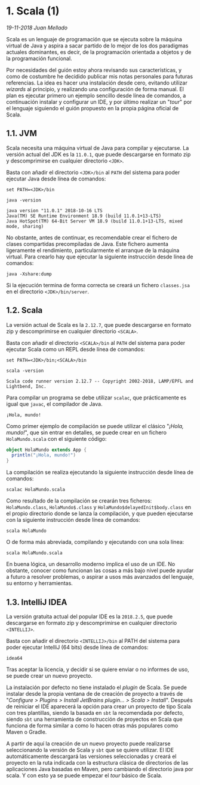 # 1. Scala (1)

_19-11-2018_ _Juan Mellado_

Scala es un lenguaje de programación que se ejecuta sobre la máquina virtual de Java y aspira a sacar partido de lo mejor de los dos paradigmas actuales dominantes, es decir, de la programación orientada a objetos y de la programación funcional.

Por necesidades del guión estoy ahora revisando sus características, y como de costumbre he decidido publicar mis notas personales para futuras referencias. La idea es hacer una instalación desde cero, evitando utilizar _wizards_ al principio, y realizando una configuración de forma manual. El plan es ejecutar primero un ejemplo sencillo desde línea de comandos, a continuación instalar y configurar un IDE, y por último realizar un "_tour_" por el lenguaje siguiendo el guión propuesto en la propia página oficial de Scala.

## 1.1. JVM

Scala necesita una máquina virtual de Java para compilar y ejecutarse. La versión actual del JDK es la ```11.0.1```, que puede descargarse en formato zip y descomprimirse en cualquier directorio ```<JDK>```.

Basta con añadir el directorio ```<JDK>/bin``` al ```PATH``` del sistema para poder ejecutar Java desde línea de comandos:

```text
set PATH=<JDK>/bin

java -version

java version "11.0.1" 2018-10-16 LTS
Java(TM) SE Runtime Environment 18.9 (build 11.0.1+13-LTS)
Java HotSpot(TM) 64-Bit Server VM 18.9 (build 11.0.1+13-LTS, mixed mode, sharing)
```

No obstante, antes de continuar, es recomendable crear el fichero de clases compartidas precompiladas de Java. Este fichero aumenta ligeramente el rendimiento, particularmente el arranque de la máquina virtual. Para crearlo hay que ejecutar la siguiente instrucción desde línea de comandos:

```text
java -Xshare:dump
```

Si la ejecución termina de forma correcta se creará un fichero ```classes.jsa``` en el directorio ```<JDK>/bin/server```.

## 1.2. Scala

La versión actual de Scala es la ```2.12.7```, que puede descargarse en formato zip y descomprimirse en cualquier directorio ```<SCALA>```.

Basta con añadir el directorio ```<SCALA>/bin``` al ```PATH``` del sistema para poder ejecutar Scala como un REPL desde línea de comandos:

```text
set PATH=<JDK>/bin;<SCALA>/bin

scala -version

Scala code runner version 2.12.7 -- Copyright 2002-2018, LAMP/EPFL and Lightbend, Inc.
```

Para compilar un programa se debe utilizar ```scalac```, que prácticamente es igual que ```javac```, el compilador de Java.

```text
¡Hola, mundo!
```

Como primer ejemplo de compilación se puede utilizar el clásico "_¡Hola, mundo!_", que sin entrar en detalles, se puede crear en un fichero ```HolaMundo.scala``` con el siguiente código:

```scala
object HolaMundo extends App {
  println("¡Hola, mundo!")
}
```

La compilación se realiza ejecutando la siguiente instrucción desde línea de comandos:

```text
scalac HolaMundo.scala
```

Como resultado de la compilación se crearán tres ficheros: ```HolaMundo.class```,  ```HolaMundo$.class``` y ```HolaMundo$delayedInit$body.class``` en el propio directorio donde se lanza la compilación, y que pueden ejecutarse con la siguiente instrucción desde línea de comandos:

```text
scala HolaMundo
```

O de forma más abreviada, compilando y ejecutando con una sola línea:

```text
scala HolaMundo.scala
```

En buena lógica, un desarrollo moderno implica el uso de un IDE. No obstante, conocer como funcionan las cosas a más bajo nivel puede ayudar a futuro a resolver problemas, o aspirar a usos más avanzados del lenguaje, su entorno y herramientas.

## 1.3. IntelliJ IDEA

La versión gratuita actual del popular IDE es la ```2018.2.5```, que puede descargarse en formato zip y descomprimirse en cualquier directorio ```<INTELLIJ>```.

Basta con añadir el directorio ```<INTELLIJ>/bin``` al PATH del sistema para poder ejecutar IntelliJ (64 bits) desde línea de comandos:

```text
idea64
```

Tras aceptar la licencia, y decidir si se quiere enviar o no informes de uso, se puede crear un nuevo proyecto.

La instalación por defecto no tiene instalado el _plugin_ de Scala. Se puede instalar desde la propia ventana de de creación de proyecto a través de "_Configure > Plugins > Install JetBrains plugin... > Scala > Install_". Después de reiniciar el IDE aparecerá la opción para crear un proyecto de tipo Scala con tres plantillas, siendo la basada en ```sbt``` la recomendada por defecto, siendo ```sbt``` una herramienta de construcción de proyectos en Scala que funciona de forma similar a como lo hacen otras más populares como Maven o Gradle.

A partir de aquí la creación de un nuevo proyecto puede realizarse seleccionando la versión de Scala y ```sbt``` que se quiere utilizar. El IDE automáticamente descargará las versiones seleccionadas y creará el proyecto en la ruta indicada con la estructura clásica de directorios de las aplicaciones Java basadas en Maven, pero cambiando el directorio java por scala. Y con esto ya se puede empezar el _tour_ básico de Scala.
